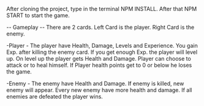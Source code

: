 After cloning the project, type in the terminal NPM INSTALL.
After that NPM START to start the game. 

-- Gameplay --
There are 2 cards. Left Card is the player. Right Card is the enemy.

-Player -  The player have Health, Damage, Levels and Experience.
You gain Exp. after killing the enemy card.
If you get enough Exp. the player will level up.
On level up the player gets Health and Damage.
Player can choose to attack or to heal himself.
If Player health points get to 0 or below he loses the game.

-Enemy - The enemy have Health and Damage.
If enemy is killed, new enemy will appear.
Every new enemy have more health and damage.
If all enemies are defeated the player wins.
